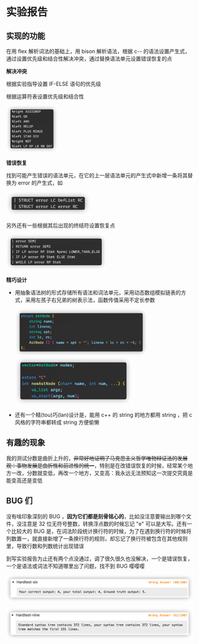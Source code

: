 # 实验报告

## 实现的功能

在用 flex 解析词法的基础上，用 bison 解析语法，根据 c-- 的语法设置产生式，通过设置优先级和结合性解决冲突，通过替换语法单元设置错误恢复的点

**解决冲突**

根据实验指导设置 IF-ELSE 语句的优先级

根据运算符表设置优先级和结合性

<img src="181250020.assets/image-20201210105836791.png" height="128">

**错误恢复**

找到可能产生错误的语法单元，在它的上一层语法单元的产生式中新增一条将其替换为 error 的产生式，如

<img src="181250020.assets/image-20201210110230169.png" height="64">

另外还有一些根据其后出现的终结符设置恢复点

<img src="181250020.assets/image-20201210110323659.png" height="96">

**精巧设计**

- 用抽象语法树的形式存储所有语法和词法单元，采用动态数组模拟链表的方式，采用左孩子右兄弟的树表示法，函数传值采用不定长参数

  <img src="181250020.assets/image-20201210105232072.png" height="128">

  <img src="181250020.assets/image-20201210105323464.png" height="128">

- 还有一个精(tou)巧(lan)设计是，能用 c++ 的 string 的地方都用 string ，把 c 风格的字符串都转成 string 方便偷懒

## 有趣的现象

我的测试分数是曲折上升的，<s>非常好地证明了马克思主义哲学唯物辩证法的发展观：事物发展是曲折性和前进性的统一</s>，特别是在改错误恢复的时候，经常某个地方一改，分数就变低，再改一个地方，又变高：我永远无法预知这一次提交究竟是能变高还是变低

## BUG 们

没有啥印象深刻的 BUG ，**因为它们都是刻骨铭心的**，比如没注意要输出到哪个文件，没注意是 32 位无符号整数，转换浮点数的时候忘记 "e" 可以是大写。还有一个比较大的 BUG 是，在词法阶段统计换行符的时候，为了在遇到换行符的时候将列数置一，就直接新增了一条换行符的规则，却忘记了换行符被包含在其他规则里，导致行数和列数统计出现错误

到写实验报告为止还有两个点没通过，调了很久很久也没解决，一个是错误恢复，一个是语法或词法不知道哪里出了问题，找不到 BUG 嘤嘤嘤

![image-20201210112155579](181250020.assets/image-20201210112155579.png)

![image-20201210112206888](181250020.assets/image-20201210112206888.png)